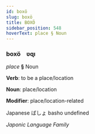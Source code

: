 ```yaml
---
id: boxö
slug: boxö
title: BOXÖ
sidebar_position: 548
hoverText: place § Noun
---
```


### boxö&emsp;<span kind="abugida">ʋɋı</span>

*place* **§** Noun

**Verb**: to be a place/location

**Noun**: place/location

**Modifier**: place/location-related

Japanese ばしょ basho undefined

*Japonic Language Family*